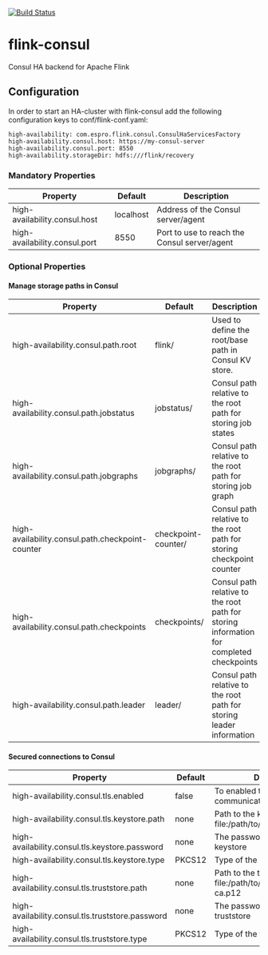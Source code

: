 [![Build Status](https://travis-ci.org/kbialek/flink-consul.svg?branch=master)](https://travis-ci.org/kbialek/flink-consul)

# flink-consul

Consul HA backend for Apache Flink

## Configuration

In order to start an HA-cluster with flink-consul add the following configuration keys to conf/flink-conf.yaml:

    high-availability: com.espro.flink.consul.ConsulHaServicesFactory
    high-availability.consul.host: https://my-consul-server
    high-availability.consul.port: 8550
    high-availability.storageDir: hdfs:///flink/recovery

### Mandatory Properties

| Property                      | Default          | Description                                  |
| ----------------------------- | ---------------- | -------------------------------------------- |
| high-availability.consul.host | localhost        | Address of the Consul server/agent           |
| high-availability.consul.port | 8550             | Port to use to reach the Consul server/agent |

### Optional Properties

#### Manage storage paths in Consul

| Property                                         | Default             | Description                                           |
| ------------------------------------------------ | ------------------- | ----------------------------------------------------- |
| high-availability.consul.path.root               | flink/              | Used to define the root/base path in Consul KV store. |
| high-availability.consul.path.jobstatus          | jobstatus/          | Consul path relative to the root path for storing job states |
| high-availability.consul.path.jobgraphs          | jobgraphs/          | Consul path relative to the root path for storing job graph |
| high-availability.consul.path.checkpoint-counter | checkpoint-counter/ | Consul path relative to the root path for storing checkpoint counter |
| high-availability.consul.path.checkpoints        | checkpoints/        | Consul path relative to the root path for storing information for completed checkpoints |
| high-availability.consul.path.leader             | leader/             | Consul path relative to the root path for storing leader information |

#### Secured connections to Consul

| Property                                         | Default          | Description     |
| ------------------------------------------------ | ---------------- | ----------------|
| high-availability.consul.tls.enabled             | false            | To enabled tls secured http communication |
| high-availability.consul.tls.keystore.path       | none             | Path to the keystore file, e.g. file:/path/to/keystore/consul.p12
| high-availability.consul.tls.keystore.password   | none             | The password to use to read the keystore
| high-availability.consul.tls.keystore.type       | PKCS12           | Type of the keystore
| high-availability.consul.tls.truststore.path     | none             | Path to the truststore file, e.g. file:/path/to/truststore/consul-ca.p12
| high-availability.consul.tls.truststore.password | none             | The password to use to read the truststore
| high-availability.consul.tls.truststore.type     | PKCS12           | Type of the truststore